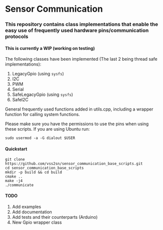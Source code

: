 # Sensor Communication #

### This repository contains class implementations that enable the easy use of frequently used hardware pins/communication protocols ###

#### This is currently a WIP (working on testing) ####

The following classes have been implemented (The last 2 being thread safe implementations):
1. LegacyGpio (using `sysfs`)
2. I2C
3. PWM
4. Serial
5. SafeLegacyGpio (using `sysfs`)
6. SafeI2C

General frequently used functions added in utils.cpp, including a wrapper function for calling system functions.

Please make sure you have the permissions to use the pins when using these scripts. If you are using Ubuntu run:

`sudo usermod -a -G dialout $USER`

#### Quickstart ####
    git clone https://github.com/vss2sn/sensor_communication_base_scripts.git  
    cd sensor_communication_base_scripts
    mkdir -p build && cd build  
    cmake ..
    make -j4
    ./communicate

#### TODO ####
1. Add examples
2. Add documentation
3. Add tests and their counterparts (Arduino)
4. New Gpio wrapper class
